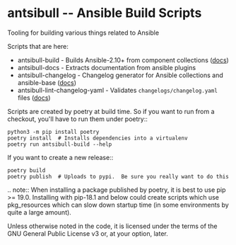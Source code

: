 # antsibull -- Ansible Build Scripts
Tooling for building various things related to Ansible

Scripts that are here:

* antsibull-build - Builds Ansible-2.10+ from component collections ([docs](docs/build-ansible.rst))
* antsibull-docs - Extracts documentation from ansible plugins
* antsibull-changelog - Changelog generator for Ansible collections and ansible-base ([docs](docs/changelogs.rst))
* antsibull-lint-changelog-yaml - Validates ``changelogs/changelog.yaml`` files ([docs](docs/changelog.yaml-format.md))

Scripts are created by poetry at build time.  So if you want to run from
a checkout, you'll have to run them under poetry::

    python3 -m pip install poetry
    poetry install  # Installs dependencies into a virtualenv
    poetry run antsibull-build --help

If you want to create a new release::

    poetry build
    poetry publish  # Uploads to pypi.  Be sure you really want to do this

.. note:: When installing a package published by poetry, it is best to use
    pip >= 19.0.  Installing with pip-18.1 and below could create scripts which
    use pkg_resources which can slow down startup time (in some environments by
    quite a large amount).

Unless otherwise noted in the code, it is licensed under the terms of the GNU
General Public License v3 or, at your option, later.
